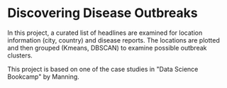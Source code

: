 # Discovering Disease Outbreaks

In this project, a curated list of headlines are examined for location information (city, country) and disease reports. The locations are plotted and then grouped (Kmeans, DBSCAN) to examine possible outbreak clusters.

This project is based on one of the case studies in "Data Science Bookcamp" by Manning.